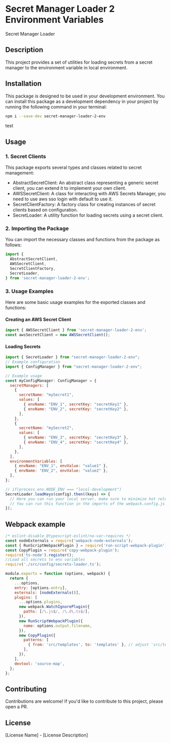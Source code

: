 # Secret Manager Loader 2 Environment Variables

Secret Manager Loader

## Description

This project provides a set of utilities for loading secrets from a secret manager to the environment variable in local environment.

## Installation

This package is designed to be used in your development environment.
You can install this package as a development dependency in your project by running the following command in your terminal:

```bash
npm i --save-dev secret-manager-loader-2-env
```

test

## Usage


### 1. Secret Clients

This package exports several types and classes related to secret management:

- AbstractSecretClient: An abstract class representing a generic secret client, you can extend it to implement your own client.
- AWSSecretClient: A class for interacting with AWS Secrets Manager, you need to use aws sso login with default to use it.
- SecretClientFactory: A factory class for creating instances of secret clients based on configuration.
- SecretLoader: A utility function for loading secrets using a secret client.

### 2. Importing the Package

You can import the necessary classes and functions from the package as follows:

```javascript
import {
  AbstractSecretClient,
  AWSSecretClient,
  SecretClientFactory,
  SecretLoader,
} from 'secret-manager-loader-2-env';
```

### 3. Usage Examples

Here are some basic usage examples for the exported classes and functions:

#### Creating an AWS Secret Client

```javascript
import { AWSSecretClient } from 'secret-manager-loader-2-env';
const awsSecretClient = new AWSSecretClient();
```

#### Loading Secrets

```javascript
import { SecretLoader } from "secret-manager-loader-2-env";
// Example configuration
import { ConfigManager } from "secret-manager-loader-2-env";

// Example usage
const myConfigManager: ConfigManager = {
  secretManagers: [
    {
      secretName: "mySecret1",
      values: [
        { envName: "ENV_1", secretKey: "secretKey1" },
        { envName: "ENV_2", secretKey: "secretKey2" },
      ],
    },
    {
      secretName: "mySecret2",
      values: [
        { envName: "ENV_3", secretKey: "secretKey3" },
        { envName: "ENV_4", secretKey: "secretKey4" },
      ],
    },
  ],
  environmentVariables: [
    { envName: "ENV_1", envValue: "value1" },
    { envName: "ENV_2", envValue: "value2" },
  ],
};

// if(process.env.NODE_ENV === "local-development")
SecretLoader.loadKeys(config).then((keys) => {
  // Here you can run your local server, make sure to minimize hot reload using webpcak to reduce secret manager cost
  // You can run this function in the imports of the webpack.config.js
});
```

## Webpack example
```javascript
/* eslint-disable @typescript-eslint/no-var-requires */
const nodeExternals = require('webpack-node-externals');
const { RunScriptWebpackPlugin } = require('run-script-webpack-plugin');
const CopyPlugin = require('copy-webpack-plugin');
require('ts-node').register();
//Load all secrets to env variables
require('./src/config/secrets-loader.ts');

module.exports = function (options, webpack) {
  return {
    ...options,
    entry: [options.entry],
    externals: [nodeExternals()],
    plugins: [
      ...options.plugins,
      new webpack.WatchIgnorePlugin({
        paths: [/\.js$/, /\.d\.ts$/],
      }),
      new RunScriptWebpackPlugin({
        name: options.output.filename,
      }),
      new CopyPlugin({
        patterns: [
          { from: 'src/templates', to: 'templates' }, // adjust 'src/templates' if your path is different
        ],
      }),
    ],
    devtool: 'source-map',
  };
};
```

## Contributing

Contributions are welcome! If you'd like to contribute to this project, please open a PR.

## License

[License Name] - [License Description]
